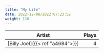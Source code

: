 ```yaml
---
title: "My Life"
date: 2022-12-08/2022T07:23:52
weight: 116
---
```




 Artist | Plays 
----- | -----:
[Billy Joel]({{< ref "a4684">}}) | 4
